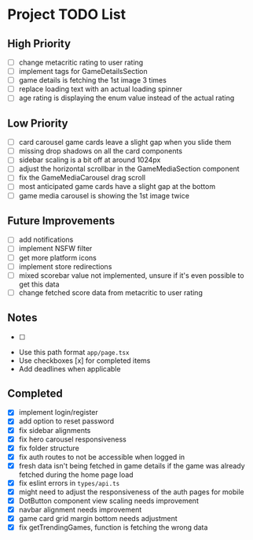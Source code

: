 # Project TODO List

## High Priority

- [ ] change metacritic rating to user rating
- [ ] implement tags for GameDetailsSection
- [ ] game details is fetching the 1st image 3 times
- [ ] replace loading text with an actual loading spinner
- [ ] age rating is displaying the enum value instead of the actual rating

## Low Priority

- [ ] card carousel game cards leave a slight gap when you slide them
- [ ] missing drop shadows on all the card components
- [ ] sidebar scaling is a bit off at around 1024px
- [ ] adjust the horizontal scrollbar in the GameMediaSection component
- [ ] fix the GameMediaCarousel drag scroll
- [ ] most anticipated game cards have a slight gap at the bottom
- [ ] game media carousel is showing the 1st image twice

## Future Improvements

- [ ] add notifications
- [ ] implement NSFW filter
- [ ] get more platform icons
- [ ] implement store redirections
- [ ] mixed scorebar value not implemented, unsure if it's even possible to get this data
- [ ] change fetched score data from metacritic to user rating

## Notes

- [ ] 
- Use this path format `app/page.tsx`
- Use checkboxes [x] for completed items
- Add deadlines when applicable

## Completed

- [x] implement login/register
- [x] add option to reset password
- [x] fix sidebar alignments
- [x] fix hero carousel responsiveness
- [x] fix folder structure
- [x] fix auth routes to not be accessible when logged in
- [x] fresh data isn't being fetched in game details if the game was already fetched during the home page load
- [x] fix eslint errors in `types/api.ts`
- [x] might need to adjust the responsiveness of the auth pages for mobile
- [x] DotButton component view scaling needs improvement
- [x] navbar alignment needs improvement
- [x] game card grid margin bottom needs adjustment
- [x] fix getTrendingGames, function is fetching the wrong data